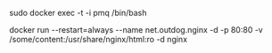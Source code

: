sudo docker exec -t -i pmq /bin/bash

docker run --restart=always --name net.outdog.nginx -d -p 80:80  -v /some/content:/usr/share/nginx/html:ro -d nginx
